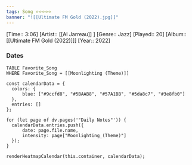 ```yaml
---
tags: Song ⭐⭐⭐⭐⭐ 
banner: "![[Ultimate FM Gold (2022).jpg]]"
---
```

[Time:: 3:06]
[Artist:: [[Al Jarreau]] ]
[Genre:: Jazz]
[Played:: 20]
[Album:: [[Ultimate FM Gold (2022)]]]
[Year:: 2022]
### Dates
````dataview
TABLE Favorite_Song
WHERE Favorite_Song = [[Moonlighting (Theme)]]
````

  ```dataviewjs
const calendarData = { 
	colors: { 
		blue: ["#9ccfd8", "#5BAAB8", "#57A1BB", "#5da8c7", "#3e8fb0"] 
	}, 
	entries: [] 
}; 

for (let page of dv.pages('"Daily Notes"')) { 
	calendarData.entries.push({ 
		date: page.file.name, 
		intensity: page["Moonlighting_(Theme)"]
	}); 
} 

renderHeatmapCalendar(this.container, calendarData);
```
